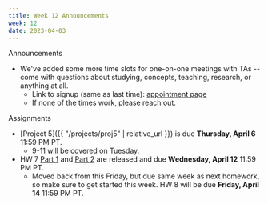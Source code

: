 ```yaml
---
title: Week 12 Announcements
week: 12
date: 2023-04-03
---
```


Announcements
- We've added some more time slots for one-on-one meetings with TAs -- come with questions about studying, concepts, teaching, research, or anything at all.
    - Link to signup (same as last time): [appointment page](https://calendar.google.com/calendar/selfsched?sstoken=UUEyaEV1Vkw2MGZzfGRlZmF1bHR8NGNmNDVjMDY0YmZhYWY5MDZiZTQ2MmE5N2Q4ZTA4MDU)
    - If none of the times work, please reach out.

Assignments

- [Project 5]({{ "/projects/proj5" | relative_url }}) is due **Thursday, April 6** 11:59 PM PT.
    - 9-11 will be covered on Tuesday.
- HW 7 [Part 1](https://www.gradescope.com/courses/483556/assignments/2754116/) and [Part 2](https://www.gradescope.com/courses/483556/assignments/2754152) are released and due **Wednesday, April 12** 11:59 PM PT.
    - Moved back from this Friday, but due same week as next homework, so make sure to get started this week.
HW 8 will be due **Friday, April 14** 11:59 PM PT.